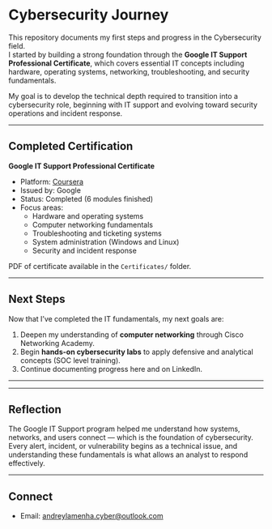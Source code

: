 # Cybersecurity Journey

This repository documents my first steps and progress in the Cybersecurity field.  
I started by building a strong foundation through the **Google IT Support Professional Certificate**, which covers essential IT concepts including hardware, operating systems, networking, troubleshooting, and security fundamentals.

My goal is to develop the technical depth required to transition into a cybersecurity role, beginning with IT support and evolving toward security operations and incident response.

---

## Completed Certification

**Google IT Support Professional Certificate**  
- Platform: [Coursera](https://www.coursera.org/professional-certificates/google-it-support)  
- Issued by: Google  
- Status: Completed (6 modules finished)  
- Focus areas:
  - Hardware and operating systems
  - Computer networking fundamentals
  - Troubleshooting and ticketing systems
  - System administration (Windows and Linux)
  - Security and incident response

PDF of certificate available in the `Certificates/` folder.

---

## Next Steps

Now that I’ve completed the IT fundamentals, my next goals are:
1. Deepen my understanding of **computer networking** through Cisco Networking Academy.  
2. Begin **hands-on cybersecurity labs** to apply defensive and analytical concepts (SOC level training).  
3. Continue documenting progress here and on LinkedIn.

---


---

## Reflection

The Google IT Support program helped me understand how systems, networks, and users connect — which is the foundation of cybersecurity.  
Every alert, incident, or vulnerability begins as a technical issue, and understanding these fundamentals is what allows an analyst to respond effectively.

---

## Connect

- Email: andreylamenha.cyber@outlook.com


